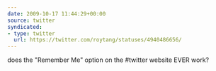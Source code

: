 ```yaml
---
date: 2009-10-17 11:44:29+00:00
source: twitter
syndicated:
- type: twitter
  url: https://twitter.com/roytang/statuses/4940486656/
---
```


does the "Remember Me" option on the #twitter website EVER work?